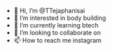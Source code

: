 - 👋 Hi, I’m @TTejaphanisai
- 👀 I’m interested in body building
- 🌱 I’m currently learning btech
- 💞️ I’m looking to collaborate on 
- 📫 How to reach me instagram

<!---
TTejaphanisai/TTejaphanisai is a ✨ special ✨ repository because its `README.md` (this file) appears on your GitHub profile.
You can click the Preview link to take a look at your changes.
--->
